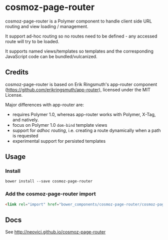 # cosmoz-page-router

cosmoz-page-router is a Polymer component to handle client side URL routing and view loading / management.

It support ad-hoc routing so no routes need to be defined - any accessed route will try to be loaded.

It supports named views/templates so templates and the corresponding JavaScript code can be bundled/vulcanized.

## Credits

cosmoz-page-router is based on Erik Ringsmuth's app-router component (https://github.com/erikringsmuth/app-router), licensed under the MIT License.

Major differences with app-router are:
- requires Polymer 1.0, whereas app-router works with Polymer, X-Tag, and natively.
- focus on Polymer 1.0 `dom-bind` template views
- support for _adhoc routing_, i.e. creating a route dynamically when a path is requested
- experimental support for persisted templates

## Usage

### Install

`bower install --save cosmoz-page-router`

### Add the cosmoz-page-router import
```html
<link rel="import" href="bower_components/cosmoz-page-router/cosmoz-page-router.html" />
```

## Docs

See http://neovici.github.io/cosmoz-page-router